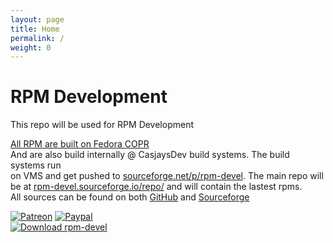 ```yaml
---
layout: page
title: Home
permalink: /
weight: 0
---
```


# RPM Development  
  
 This repo will be used for RPM Development  
  
[All RPM are built on Fedora COPR](https://copr.fedorainfracloud.org/coprs/casjay/)  
And are also build internally @ CasjaysDev build systems. The build systems run  
on VMS and get pushed to [sourceforge.net/p/rpm-devel](https://sourceforge.net/p/rpm-devel/).
The main repo will be at [rpm-devel.sourceforge.io/repo/](https://rpm-devel.sourceforge.io/repo/) and will contain the lastest rpms.  
All sources can be found on both [GitHub](https://github.com/CasjaysDev/rpm-devel) and [Sourceforge](https://sourceforge.net/p/rpm-devel/_list/git)  
  
  
[![Patreon](https://img.shields.io/badge/patreon-donate-orange.svg)](https://www.patreon.com/casjay) [![Paypal](https://img.shields.io/badge/Donate-PayPal-green.svg)](https://www.paypal.me/casjaysdev)  
[![Download rpm-devel](https://img.shields.io/sourceforge/dm/rpm-devel.svg)](https://sourceforge.net/projects/rpm-devel/files)  
